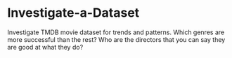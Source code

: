 # Investigate-a-Dataset

Investigate TMDB movie dataset for trends and patterns. Which genres are more successful than the rest? Who are the directors that you can say they are good at what they do?
